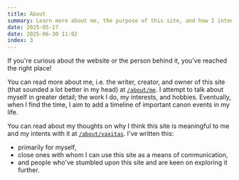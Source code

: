 ```yaml
---
title: About
summary: Learn more about me, the purpose of this site, and how I intend to use it.
date: 2025-05-17
date: 2025-06-30 11:02
index: 3
---
```


If you're curious about the website or the person behind it, you've reached the right place!

You can read more about me, i.e. the writer, creator, and owner of this site (that sounded a lot better in my head) at [`/about/me`](/about/me). I attempt to talk about myself in greater detail; the work I do, my interests, and hobbies. Eventually, when I find the time, I aim to add a timeline of important canon events in my life.

You can read about my thoughts on why I think this site is meaningful to me and my intents with it at [`/about/vaxitas`](/about/vaxitas). I've written this: 

- primarily for myself, 
- close ones with whom I can use this site as a means of communication, 
- and people who've stumbled upon this site and are keen on exploring it further.